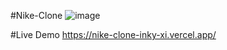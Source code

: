 #Nike-Clone
![image](https://github.com/KaranP666/Nike-Clone/assets/83541879/75d7a90f-3c92-469e-a492-56615c1aae39)

#Live Demo
https://nike-clone-inky-xi.vercel.app/
